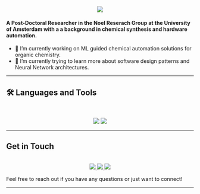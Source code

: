 <h1 align="center">
    <img src="https://readme-typing-svg.herokuapp.com/?font=Inter&size=48&center=true&vCenter=true&width=500&height=70&color=4493F8&duration=8000&lines=Hi+There!+👋;+I'm+Olly+Bayley!;" />
</h1>

#### A Post-Doctoral Researcher in the Noel Reserach Group at the University of Amsterdam with a a background in chemical synthesis and hardware automation. 

- 🔭 I’m currently working on ML guided chemical automation solutions for organic chemistry.
- 🌱 I’m currently trying to learn more about software design patterns and Neural Network architectures.
  
---

## 🛠️ Languages and Tools

<br>

<p align="center">
  <img src="https://skillicons.dev/icons?i=py,c,cpp,cs,java,html,css,js" />
  <img src="https://skillicons.dev/icons?i=pytorch,sklearn,git,github,anaconda,arduino,raspberrypi,netlify,blender,pycharm,rider,webstorm,clion" />
</p>

---

## Get in Touch
<br>

<div align="center">
  <a href="mailto:o.m.bayley@uva.nl">
    <img src="https://img.shields.io/badge/Gmail-333333?style=for-the-badge&logo=gmail&logoColor=red" />
  </a>
  <a href="https://linkedin.com/in/ollybayleynz/" target="_blank">
    <img src="https://img.shields.io/badge/LinkedIn-0077B5?style=for-the-badge&logo=linkedin&logoColor=white" />
  </a>
  <a href="https://ollybayley.netlify.app/" target="_blank">
    <img src="https://img.shields.io/badge/Website-000000?style=for-the-badge&logo=globe" />
  </a>
</div>

Feel free to reach out if you have any questions or just want to connect!

---
